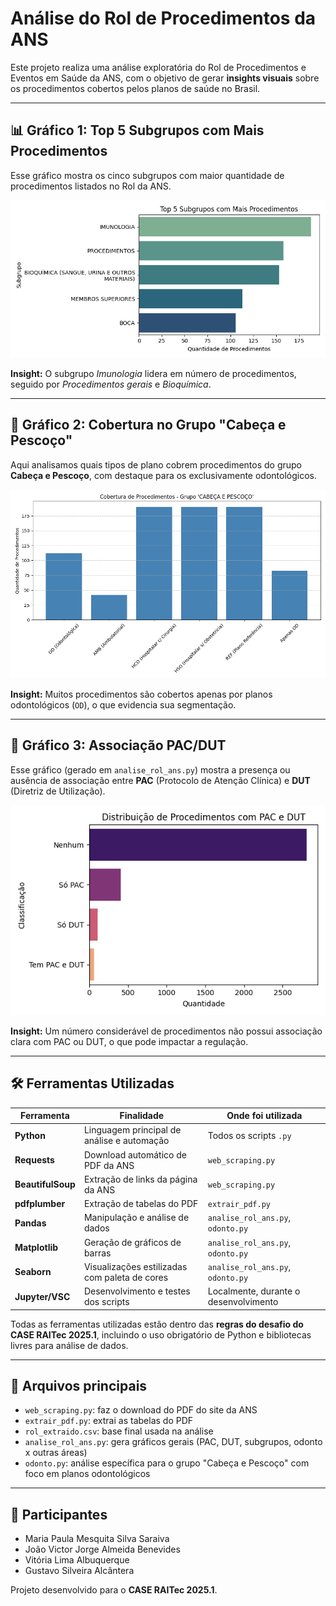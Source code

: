 # Análise do Rol de Procedimentos da ANS

Este projeto realiza uma análise exploratória do Rol de Procedimentos e Eventos em Saúde da ANS, com o objetivo de gerar **insights visuais** sobre os procedimentos cobertos pelos planos de saúde no Brasil.

---

## 📊 Gráfico 1: Top 5 Subgrupos com Mais Procedimentos

Esse gráfico mostra os cinco subgrupos com maior quantidade de procedimentos listados no Rol da ANS.

![Top 5 Subgrupos](grafico_subgrupos_top5.png)

**Insight:** O subgrupo *Imunologia* lidera em número de procedimentos, seguido por *Procedimentos gerais* e *Bioquímica*.

---

## 🦷 Gráfico 2: Cobertura no Grupo "Cabeça e Pescoço"

Aqui analisamos quais tipos de plano cobrem procedimentos do grupo **Cabeça e Pescoço**, com destaque para os exclusivamente odontológicos.

![Cobertura Cabeça e Pescoço](grafico_cobertura_cabeca_pescoco.png)

**Insight:** Muitos procedimentos são cobertos apenas por planos odontológicos (`OD`), o que evidencia sua segmentação.

---

## 🧪 Gráfico 3: Associação PAC/DUT

Esse gráfico (gerado em `analise_rol_ans.py`) mostra a presença ou ausência de associação entre **PAC** (Protocolo de Atenção Clínica) e **DUT** (Diretriz de Utilização).

![PAC/DUT](grafico_pac_dut_associacao.png)

**Insight:** Um número considerável de procedimentos não possui associação clara com PAC ou DUT, o que pode impactar a regulação.

---

## 🛠️ Ferramentas Utilizadas

| Ferramenta | Finalidade | Onde foi utilizada |
|------------|------------|--------------------|
| **Python** | Linguagem principal de análise e automação | Todos os scripts `.py` |
| **Requests** | Download automático de PDF da ANS | `web_scraping.py` |
| **BeautifulSoup** | Extração de links da página da ANS | `web_scraping.py` |
| **pdfplumber** | Extração de tabelas do PDF | `extrair_pdf.py` |
| **Pandas** | Manipulação e análise de dados | `analise_rol_ans.py`, `odonto.py` |
| **Matplotlib** | Geração de gráficos de barras | `analise_rol_ans.py`, `odonto.py` |
| **Seaborn** | Visualizações estilizadas com paleta de cores | `analise_rol_ans.py`, `odonto.py` |
| **Jupyter/VSC** | Desenvolvimento e testes dos scripts | Localmente, durante o desenvolvimento |

Todas as ferramentas utilizadas estão dentro das **regras do desafio do CASE RAITec 2025.1**, incluindo o uso obrigatório de Python e bibliotecas livres para análise de dados.

---

## 📁 Arquivos principais

- `web_scraping.py`: faz o download do PDF do site da ANS
- `extrair_pdf.py`: extrai as tabelas do PDF
- `rol_extraido.csv`: base final usada na análise
- `analise_rol_ans.py`: gera gráficos gerais (PAC, DUT, subgrupos, odonto x outras áreas)
- `odonto.py`: análise específica para o grupo "Cabeça e Pescoço" com foco em planos odontológicos

---

## 👥 Participantes

- Maria Paula Mesquita Silva Saraiva  
- João Victor Jorge Almeida Benevides  
- Vitória Lima Albuquerque  
- Gustavo Silveira Alcântera  

Projeto desenvolvido para o **CASE RAITec 2025.1**.
